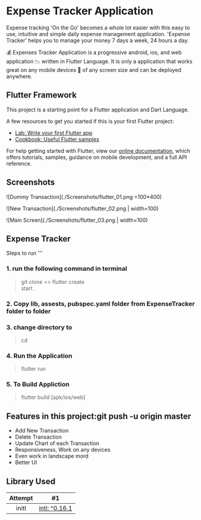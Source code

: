 # Expense Tracker Application
Expense tracking 'On the Go' becomes a whole lot easier with this easy to use, intuitive and simple daily expense management application. 'Expense Tracker' helps you to manage your money 7 days a week, 24 hours a day.

💰 Expenses Tracker Application is a progressive android, ios, and web application 📉 written in Flutter Language. It is only a application that works great on any mobile devices 📱 of any screen size and can be deployed anywhere.

## Flutter Framework 
This project is a starting point for a Flutter application and Dart Language.

A few resources to get you started if this is your first Flutter project:
- [Lab: Write your first Flutter app](https://flutter.dev/docs/get-started/codelab)
- [Cookbook: Useful Flutter samples](https://flutter.dev/docs/cookbook)

For help getting started with Flutter, view our
[online documentation](https://flutter.dev/docs), which offers tutorials,
samples, guidance on mobile development, and a full API reference.

## Screenshots
![Dummy Transaction](./Screenshots/flutter_01.png =100*400)

![New Transaction](./Screenshots/flutter_02.png | width=100)

![Main Screen](./Screenshots/flutter_03.png | width=100) 

## Expense Tracker
Steps to run 
'''
### 1. run the following command in terminal 
> git clone <>
> flutter create <Your Application Name>  
> start .

### 2. Copy lib, assests, pubspec.yaml folder from ExpenseTracker folder to <Your Application Name> folder

### 3. change directory to <Your Application Name>
> cd <Your Application Name>

### 4. Run the Application
> flutter run 

### 5. To Build Appliction 
> flutter build [apk/ios/web] 
 
## Features in this project:git push -u origin master

* Add New Transaction
* Delete Transaction
* Update Chart of each Transaction
* Responsiveness, Work on any devices 
* Even work in landscape mord
* Better UI

## Library Used  
| Attempt | #1  | 
| :---:   | :-: | 
| initl | [intl: ^0.16.1](https://pub.dev/packages/intl) | 

